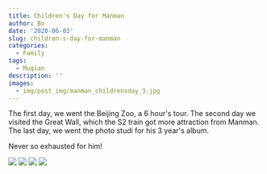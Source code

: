 ```yaml
---
title: Children's Day for Manman
author: Bo
date: '2020-06-03'
slug: children-s-day-for-manman
categories:
  - Family
tags:
  - Muqian
description: ''
images:
  - img/post_img/manman_childrensday_3.jpg
---
```


The first day, we went the Beijing Zoo, a 6 hour's tour. The second day we visited the Great Wall, which the S2 train got more attraction from Manman. The last day, we went the photo studi for his 3 year's album.

Never so exhausted for him!

![](/img/post_img/manman_childrensday_1.jpg)
![](/img/post_img/manman_childrensday_2.jpg)
![](/img/post_img/manman_childrensday_3.jpg)
![](/img/post_img/manman_childrensday_4.jpg)